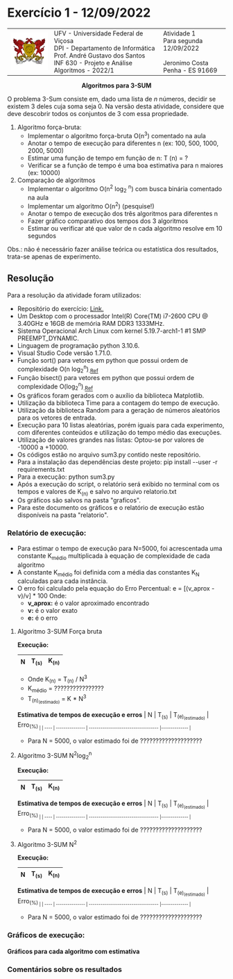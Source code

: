 <h1> Exercício 1 - 12/09/2022</h1>

<table style:'border-style:none'>
    <tr>
        <td width="20%"><center><img src="./logo/brasao.png"></center></td>
        <td width="50%">
            UFV - Universidade Federal de Viçosa<br>
            DPI - Departamento de Informática<br>
            Prof. André Gustavo dos Santos<br>
            INF 630 - Projeto e Análise Algoritmos - 2022/1
        </td>
        <td>
            Atividade 1<br>
            Para segunda 12/09/2022
            <br><br>
            Jeronimo Costa Penha - ES 91669
        </td>
    </tr>
</table>
<center><strong>Algoritmos para 3-SUM</strong></center>

O problema 3-Sum consiste em, dado uma lista de *n* números, decidir se existem 3 deles cuja soma seja 0. Na versão desta atividade, considere que deve descobrir todos os conjuntos de 3 com essa propriedade.

1. Algoritmo força-bruta:
    * Implementar o algoritmo força-bruta O(n<sup>3</sup>) comentado na aula
    * Anotar o tempo de execução para diferentes n (ex: 100, 500, 1000, 2000, 5000)
    * Estimar uma função de tempo em função de n: T (n) = ?
    * Verificar se a função de tempo é uma boa estimativa para n maiores (ex: 10000)
2. Comparação de algoritmos
    * Implementar o algoritmo O(n<sup>2</sup> log<sub>2</sub> <sup>n</sup>) com busca binária comentado na aula 
    * Implementar um algoritmo O(n<sup>2</sup>) (pesquise!)
    * Anotar o tempo de execução dos três algoritmos para diferentes n
    * Fazer gráfico comparativo dos tempos dos 3 algoritmos
    * Estimar ou verificar até que valor de n cada algoritmo resolve em 10 segundos

Obs.: não é necessário fazer análise teórica ou estatı́stica dos resultados, trata-se apenas de experimento.

<h2>Resolução</h2>

Para a resolução da atividade foram utilizados:
* Repositório do exercício: [Link.](https://github.com/jeronimopenha/INF_630)
* Um Desktop com o processador Intel(R) Core(TM) i7-2600 CPU @ 3.40GHz e 16GB de memória RAM DDR3 1333MHz.
* Sistema Operacional Arch Linux com kernel 5.19.7-arch1-1 #1 SMP PREEMPT_DYNAMIC.
* Linguagem de programação python 3.10.6.
* Visual Studio Code versão 1.71.0.
* Função sort() para vetores em python que possui ordem de complexidade O(n log<sub>2</sub><sup>n</sup>)<sub>.[Ref](https://wiki.python.org/moin/TimeComplexity)</sub>
* Função bisect() para vetores em python que possui ordem de complexidade O(log<sub>2</sub><sup>n</sup>)<sub>.[Ref](https://docs.python.org/3/library/bisect.html#module-bisect)</sub>
* Os gráficos foram gerados com o auxílio da biblioteca Matplotlib.
* Utilização da biblioteca Time para a contagem do tempo de execução.
* Utilização da biblioteca Random para a geração de números aleatórios para os vetores de entrada.
* Execução para 10 listas aleatórias, porém iguais para cada experimento, com diferentes conteúdos e utilização do tempo médio das execuções.
* Utilização de valores grandes nas listas: Optou-se por valores de -10000 a +10000.
* Os códigos estão no arquivo sum3.py contido neste repositório.
* Para a instalação das dependências deste projeto: pip install --user -r  requirements.txt 
* Para a execução: python sum3.py
* Após a execução do script, o relatório será exibido no terminal com os tempos e valores de K<sub>(n)</sub> e salvo no arquivo relatorio.txt
* Os gráficos são salvos na pasta "graficos".
* Para este documento os gráficos e o relatório de execução estão disponíveis na pasta "relatorio".

<h3>Relatório de execução:</h3>

* Para estimar o tempo de execução para N=5000, foi acrescentada uma constante K<sub>médio</sub> multiplicada à equação de complexidade de cada algoritmo
* A constante K<sub>médio</sub> foi definida com a média das constantes K<sub>N</sub> calculadas para cada instância.
* O erro foi calculado pela equação do Erro Percentual: e = [(v_aprox - v)/v] * 100
    Onde:
    * **v_aprox:** é o valor aproximado encontrado
    * **v:** é o valor exato
    * **e:** é o erro
1. Algoritmo 3-SUM Força bruta

    **Execução:**

    |   N  | T<sub>(s)</sub> | K<sub>(n)<sub> |
    | ---- | --------------- | -------------- |
    

    * Onde K<sub>(n)</sub> =  T<sub>(n)</sub> / N<sup>3</sup>
    * K<sub>médio</sub> = ????????????????
    * T<sub>(n)<sub>(estimado)</sub></sub> = K * N<sup>3</sup>

    **Estimativa de tempos de execução e erros**
    |   N  | T<sub>(s)</sub> | T<sub>(e)<sub>(estimado)</sub></sub> | Erro<sub>(%)<sub> |
    | ---- | --------------- | ------------------------------------ |-------------- |
    

    * Para N = 5000, o valor estimado foi de ????????????????????

2. Algoritmo 3-SUM N<sup>2</sup>log<sub>2</sub><sup>n</sup>

    **Execução:**

    |   N  | T<sub>(s)</sub> | K<sub>(n)<sub> |
    | ---- | --------------- | -------------- |
    


    **Estimativa de tempos de execução e erros**
    |   N  | T<sub>(s)</sub> | T<sub>(e)<sub>(estimado)</sub></sub> | Erro<sub>(%)<sub> |
    | ---- | --------------- | ------------------------------------ |-------------- |
    

    * Para N = 5000, o valor estimado foi de ????????????????????

3. Algoritmo 3-SUM N<sup>2</sup>

    **Execução:**

    |   N  | T<sub>(s)</sub> | K<sub>(n)<sub> |
    | ---- | --------------- | -------------- |
    

    

    **Estimativa de tempos de execução e erros**
    |   N  | T<sub>(s)</sub> | T<sub>(e)<sub>(estimado)</sub></sub> | Erro<sub>(%)<sub> |
    | ---- | --------------- | ------------------------------------ |-------------- |
    

    * Para N = 5000, o valor estimado foi de ????????????????????

<h3>Gráficos de execução:</h3>


<h4>Gráficos para cada algoritmo com estimativa<h4>

<h3>Comentários sobre os resultados</h3>